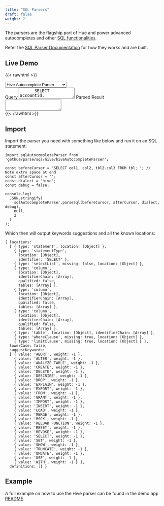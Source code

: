 ```yaml
---
title: "SQL Parsers"
draft: false
weight: 2
---
```


The parsers are the flagship part of Hue and power advanced autocompletes and other [SQL functionalities](/user/querying/#autocomplete).

Refer the [SQL Parser Documentation](/developer/development/#sql-parsers) for how they works and are built.

## Live Demo

{{< rawhtml >}}
  <link rel="stylesheet" href="demo/styles.css">
  <div class="live-parser-container">
    <div class="parser-scripts-container"></div>
    <select>
      <option value="hiveAutocompleteParser">Hive Autocomplete Parser</option>
      <option value="hiveSyntaxParser">Hive Syntax Error Parser</option>
      <option disabled> </option>
      <option value="impalaAutocompleteParser">Impala Autocomplete Parser</option>
      <option value="impalaSyntaxParser">Impala Syntax Error Parser</option>
      <option disabled> </option>
      <option value="calciteAutocompleteParser">Calcite Autocomplete Parser</option>
      <option value="calciteSyntaxParser">Calcite Syntax Error Parser</option>
      <option disabled> </option>
      <option value="phoenixAutocompleteParser">Phoenix Autocomplete Parser</option>
      <option value="phoenixSyntaxParser">Phoenix Syntax Error Parser</option>
      <option disabled> </option>
      <option value="flinkAutocompleteParser">Flink Autocomplete Parser</option>
      <option value="flinkSyntaxParser">Flink Syntax Error Parser</option>
      <option disabled> </option>
      <option value="ksqlAutocompleteParser">Ksql Autocomplete Parser</option>
      <option value="ksqlSyntaxParser">Ksql Syntax Error Parser</option>
      <option disabled> </option>
      <option value="prestoAutocompleteParser">Presto Autocomplete Parser</option>
      <option value="prestoSyntaxParser">Presto Syntax Error Parser</option>
      <option disabled> </option>
      <option value="genericAutocompleteParser">Generic Autocomplete Parser</option>
      <option value="genericSyntaxParser">Generic Syntax Error Parser</option>
    </select>
    <div class="live-message"></div>
    <label>Query <textarea>
      SELECT accountid,
            account.name,
            sum(expectedrevenue) AS expected,
            count(*) ct
      FROM sfdc.opportunity_history
      JOIN sfdc.account ON account.id = opportunity_history.accountid
      WHERE opportunity_history.`snapshottime` = '2017-09-25'
      GROUP BY accountid,
              account.name
      ORDER BY expected DESC
      LIMIT 100;
    </textarea></label>
    <label>Parsed Result <textarea readonly></textarea></label>
  </div>
  <script src="demo/live-parser.js"></script>
{{< /rawhtml >}}

## Import

Import the parser you need with something like below and run it on an SQL statement:

    import sqlAutocompleteParser from 'gethue/parse/sql/hive/hiveAutocompleteParser';

    const beforeCursor = 'SELECT col1, col2, tbl2.col3 FROM tbl; '; // Note extra space at end
    const afterCursor = '';
    const dialect = 'hive';
    const debug = false;

    console.log(
      JSON.stringify(
        sqlAutocompleteParser.parseSql(beforeCursor, afterCursor, dialect, debug),
        null,
        2
      )
    );

Which then will output keywords suggestions and all the known locations:

    { locations:
      [ { type: 'statement', location: [Object] },
        { type: 'statementType',
          location: [Object],
          identifier: 'SELECT' },
        { type: 'selectList', missing: false, location: [Object] },
        { type: 'column',
          location: [Object],
          identifierChain: [Array],
          qualified: false,
          tables: [Array] },
        { type: 'column',
          location: [Object],
          identifierChain: [Array],
          qualified: false,
          tables: [Array] },
        { type: 'column',
          location: [Object],
          identifierChain: [Array],
          qualified: false,
          tables: [Array] },
        { type: 'table', location: [Object], identifierChain: [Array] },
        { type: 'whereClause', missing: true, location: [Object] },
        { type: 'limitClause', missing: true, location: [Object] } ],
      lowerCase: false,
      suggestKeywords:
      [ { value: 'ABORT', weight: -1 },
        { value: 'ALTER', weight: -1 },
        { value: 'ANALYZE TABLE', weight: -1 },
        { value: 'CREATE', weight: -1 },
        { value: 'DELETE', weight: -1 },
        { value: 'DESCRIBE', weight: -1 },
        { value: 'DROP', weight: -1 },
        { value: 'EXPLAIN', weight: -1 },
        { value: 'EXPORT', weight: -1 },
        { value: 'FROM', weight: -1 },
        { value: 'GRANT', weight: -1 },
        { value: 'IMPORT', weight: -1 },
        { value: 'INSERT', weight: -1 },
        { value: 'LOAD', weight: -1 },
        { value: 'MERGE', weight: -1 },
        { value: 'MSCK', weight: -1 },
        { value: 'RELOAD FUNCTION', weight: -1 },
        { value: 'RESET', weight: -1 },
        { value: 'REVOKE', weight: -1 },
        { value: 'SELECT', weight: -1 },
        { value: 'SET', weight: -1 },
        { value: 'SHOW', weight: -1 },
        { value: 'TRUNCATE', weight: -1 },
        { value: 'UPDATE', weight: -1 },
        { value: 'USE', weight: -1 },
        { value: 'WITH', weight: -1 } ],
      definitions: [] }

## Example

A full example on how to use the Hive parser can be found in the demo app [README](https://github.com/cloudera/hue/blob/master/tools/examples/api/hue_dep/README.md).
